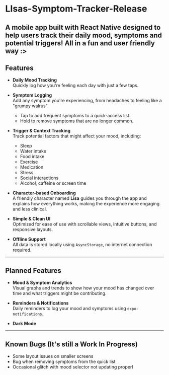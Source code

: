 # LIsas-Symptom-Tracker-Release
A mobile app built with React Native designed to help users track their daily mood, symptoms and potential triggers! All in a fun and user friendly way :>
---
## Features

- **Daily Mood Tracking**  
  Quickly log how you're feeling each day with just a few taps.

- **Symptom Logging**  
  Add any symptom you're experiencing, from headaches to feeling like a "grumpy walrus".  
  - Tap to add frequent symptoms to a quick-access list.  
  - Hold to remove symptoms that are no longer common.

- **Trigger & Context Tracking**  
  Track potential factors that might affect your mood, including:
  - Sleep
  - Water intake
  - Food intake
  - Exercise
  - Medication
  - Stress
  - Social interactions
  - Alcohol, caffeine or screen time

- **Character-based Onboarding**  
  A friendly character named **Lisa** guides you through the app and explains how everything works, making the experience more engaging and less clinical.

- **Simple & Clean UI**  
  Optimized for ease of use with scrollable views, intuitive buttons, and responsive layouts.

- **Offline Support**  
  All data is stored locally using `AsyncStorage`, no internet connection required.

---

## Planned Features

- **Mood & Symptom Analytics**  
  Visual graphs and trends to show how your mood has changed over time and what triggers might be contributing.

-  **Reminders & Notifications**  
  Daily reminders to log your mood and symptoms using `expo-notifications`.

- **Dark Mode**

---

## Known Bugs (It's still a Work In Progress)

- Some layout issues on smaller screens  
- Bug when removing symptoms from the quick list  
- Occasional glitch with mood selector not updating properl

